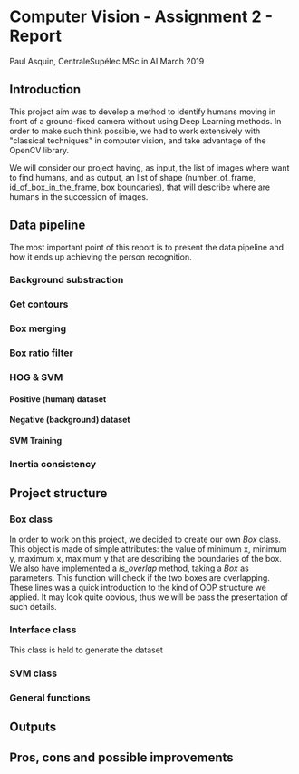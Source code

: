 # Computer Vision - Assignment 2 - Report 
Paul Asquin, CentraleSupélec MSc in AI March 2019

## Introduction
This project aim was to develop a method to identify humans moving in front of a ground-fixed camera without using Deep Learning methods. In order to make such think possible, we had to work extensively with "classical techniques" in computer vision, and take advantage of the OpenCV library.

We will consider our project having, as input, the list of images where want to find humans, and as output, an list of shape (number_of_frame, id_of_box_in_the_frame, box boundaries), that will describe where are humans in the succession of images.

## Data pipeline
The most important point of this report is to present the data pipeline and how it ends up achieving the person recognition.
### Background  substraction

### Get contours

### Box merging

### Box ratio filter

### HOG & SVM
#### Positive (human) dataset
#### Negative (background) dataset

#### SVM Training

### Inertia consistency

## Project structure

### Box class
In order to work on this project, we decided to create our own _Box_ class. This object is made of simple attributes: the value of minimum x, minimum y, maximum x, maximum y that are describing the boundaries of the box. We also have implemented a _is_overlap_ method, taking a _Box_ as parameters. This function will check if the two boxes are overlapping. These lines was a quick introduction to the kind of OOP structure we applied. It may look quite obvious, thus we will be pass the presentation of such details.

### Interface class
This class is held to generate the dataset

### SVM class

### General functions

## Outputs

## Pros, cons and possible improvements
<!--stackedit_data:
eyJoaXN0b3J5IjpbMTg3MTI3OTg0MiwtMTEyNDI4NTI4MCwtNz
U4OTg4ODMwXX0=
-->